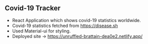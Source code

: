 ## Covid-19 Tracker

* React Application which shows covid-19 statistics worldwide.
* Covid-19 statistics fetched from https://disease.sh
* Used Material-ui for styling.
* Deployed site -> https://unruffled-brattain-dea0e2.netlify.app/


